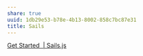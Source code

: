 ```yaml
---
share: true
uuid: 1db29e53-b78e-4b13-8002-858c7bc87e31
title: Sails
---
```

[Get Started  | Sails.js](https://sailsjs.com/get-started)